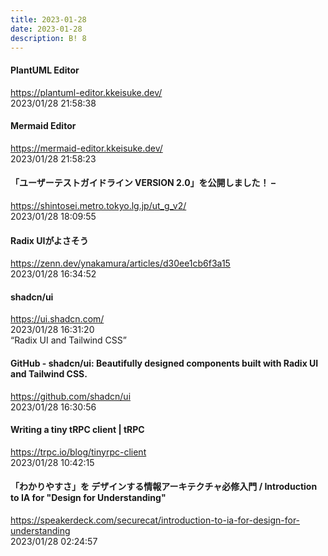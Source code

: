 ```yaml
---
title: 2023-01-28
date: 2023-01-28
description: B! 8
---
```


#### PlantUML Editor
https://plantuml-editor.kkeisuke.dev/<br>
2023/01/28 21:58:38<br>


#### Mermaid Editor
https://mermaid-editor.kkeisuke.dev/<br>
2023/01/28 21:58:23<br>


#### 「ユーザーテストガイドライン VERSION 2.0」を公開しました！ –
https://shintosei.metro.tokyo.lg.jp/ut_g_v2/<br>
2023/01/28 18:09:55<br>


#### Radix UIがよさそう
https://zenn.dev/ynakamura/articles/d30ee1cb6f3a15<br>
2023/01/28 16:34:52<br>


#### shadcn/ui
https://ui.shadcn.com/<br>
2023/01/28 16:31:20<br>
“Radix UI and Tailwind CSS”


#### GitHub - shadcn/ui: Beautifully designed components built with Radix UI and Tailwind CSS.
https://github.com/shadcn/ui<br>
2023/01/28 16:30:56<br>


#### Writing a tiny tRPC client | tRPC
https://trpc.io/blog/tinyrpc-client<br>
2023/01/28 10:42:15<br>


#### 「わかりやすさ」を デザインする情報アーキテクチャ必修入門 / Introduction to IA for "Design for Understanding"
https://speakerdeck.com/securecat/introduction-to-ia-for-design-for-understanding<br>
2023/01/28 02:24:57<br>


